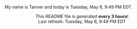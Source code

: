 My name is Tanner and today is Tuesday, May 6, 9:49 PM EDT.

<p align="center">This <i>README</i> file is generated <b>every 3 hours</b>!</br>Last refresh: Tuesday, May 6, 9:49 PM EDT<br /></p>
